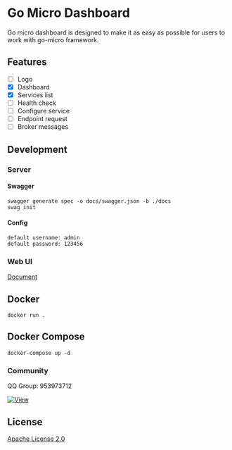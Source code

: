 # Go Micro Dashboard

Go micro dashboard is designed to make it as easy as possible for users to work with go-micro framework.

## Features

- [ ] Logo
- [x] Dashboard
- [x] Services list
- [ ] Health check
- [ ] Configure service
- [ ] Endpoint request
- [ ] Broker messages

## Development

### Server

#### Swagger

```
swagger generate spec -o docs/swagger.json -b ./docs
swag init
```

#### Config
```
default username: admin 
default password: 123456
```

### Web UI

[Document](https://github.com/xpunch/go-micro-dashboard/tree/main/frontend)

## Docker

```
docker run .
```

## Docker Compose

```
docker-compose up -d
```

### Community

QQ Group: 953973712

[![View](https://hits.seeyoufarm.com/api/count/incr/badge.svg?url=https%3A%2F%2Fgithub.com%2Fxpunch%2Fgo-micro-dashboard&count_bg=%2379C83D&title_bg=%23555555&icon=&icon_color=%23E7E7E7&title=hits&edge_flat=false)](https://hits.seeyoufarm.com)

## License

[Apache License 2.0](./LICENSE)
